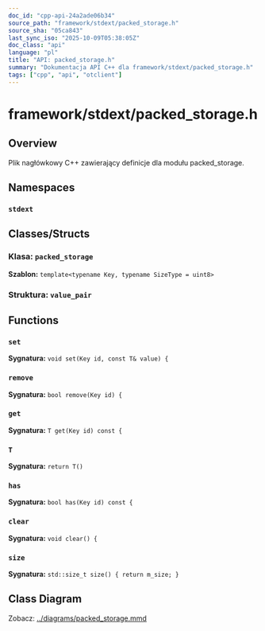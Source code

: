 ```yaml
---
doc_id: "cpp-api-24a2ade06b34"
source_path: "framework/stdext/packed_storage.h"
source_sha: "05ca843"
last_sync_iso: "2025-10-09T05:38:05Z"
doc_class: "api"
language: "pl"
title: "API: packed_storage.h"
summary: "Dokumentacja API C++ dla framework/stdext/packed_storage.h"
tags: ["cpp", "api", "otclient"]
---
```


# framework/stdext/packed_storage.h

## Overview

Plik nagłówkowy C++ zawierający definicje dla modułu packed_storage.

## Namespaces

### `stdext`

## Classes/Structs

### Klasa: `packed_storage`

**Szablon:** `template<typename Key, typename SizeType = uint8>`

### Struktura: `value_pair`

## Functions

### `set`

**Sygnatura:** `void set(Key id, const T& value) {`

### `remove`

**Sygnatura:** `bool remove(Key id) {`

### `get`

**Sygnatura:** `T get(Key id) const {`

### `T`

**Sygnatura:** `return T()`

### `has`

**Sygnatura:** `bool has(Key id) const {`

### `clear`

**Sygnatura:** `void clear() {`

### `size`

**Sygnatura:** `std::size_t size() { return m_size; }`

## Class Diagram

Zobacz: [../diagrams/packed_storage.mmd](../diagrams/packed_storage.mmd)
